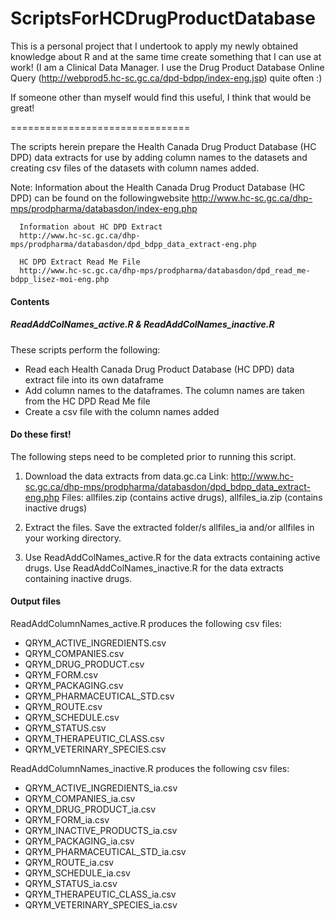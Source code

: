 ScriptsForHCDrugProductDatabase
===============================
This is a personal project that I undertook to apply my newly obtained knowledge about R and at the same time create something that I can use at work! (I am a Clinical Data Manager.  I use the Drug Product Database Online Query (http://webprod5.hc-sc.gc.ca/dpd-bdpp/index-eng.jsp) quite often :)

If someone other than myself would find this useful, I think that would be great!

===============================

The scripts herein prepare the Health Canada Drug Product Database (HC DPD) data extracts for use by adding column names to the datasets and creating csv files of the datasets with column names added.

Note: Information about the Health Canada Drug Product Database (HC DPD)
	  can be found on the followingwebsite
      http://www.hc-sc.gc.ca/dhp-mps/prodpharma/databasdon/index-eng.php

      Information about HC DPD Extract
      http://www.hc-sc.gc.ca/dhp-mps/prodpharma/databasdon/dpd_bdpp_data_extract-eng.php

      HC DPD Extract Read Me File
      http://www.hc-sc.gc.ca/dhp-mps/prodpharma/databasdon/dpd_read_me-bdpp_lisez-moi-eng.php

#### Contents

##### ReadAddColNames_active.R & ReadAddColNames_inactive.R

These scripts perform the following: 
- Read each Health Canada Drug Product Database (HC DPD) data extract file into its own dataframe
- Add column names to the dataframes. The column names are taken from the HC DPD Read Me file
- Create a csv file with the column names added


#### Do these first!

The following steps need to be completed prior to running this script.

1. Download the data extracts from data.gc.ca
   Link: http://www.hc-sc.gc.ca/dhp-mps/prodpharma/databasdon/dpd_bdpp_data_extract-eng.php
   Files: allfiles.zip (contains active drugs), allfiles_ia.zip (contains inactive drugs)

2. Extract the files.
   Save the extracted folder/s allfiles_ia and/or allfiles in your working directory.

3. Use ReadAddColNames_active.R for the data extracts containing active drugs.
   Use ReadAddColNames_inactive.R for the data extracts containing inactive drugs.

 
#### Output files

ReadAddColumnNames_active.R produces the following csv files:
- QRYM_ACTIVE_INGREDIENTS.csv
- QRYM_COMPANIES.csv
- QRYM_DRUG_PRODUCT.csv
- QRYM_FORM.csv
- QRYM_PACKAGING.csv
- QRYM_PHARMACEUTICAL_STD.csv
- QRYM_ROUTE.csv
- QRYM_SCHEDULE.csv
- QRYM_STATUS.csv
- QRYM_THERAPEUTIC_CLASS.csv
- QRYM_VETERINARY_SPECIES.csv

ReadAddColumnNames_inactive.R produces the following csv files:
- QRYM_ACTIVE_INGREDIENTS_ia.csv
- QRYM_COMPANIES_ia.csv
- QRYM_DRUG_PRODUCT_ia.csv
- QRYM_FORM_ia.csv
- QRYM_INACTIVE_PRODUCTS_ia.csv
- QRYM_PACKAGING_ia.csv
- QRYM_PHARMACEUTICAL_STD_ia.csv
- QRYM_ROUTE_ia.csv
- QRYM_SCHEDULE_ia.csv
- QRYM_STATUS_ia.csv
- QRYM_THERAPEUTIC_CLASS_ia.csv
- QRYM_VETERINARY_SPECIES_ia.csv


